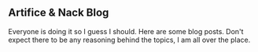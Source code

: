 ## Artifice & Nack Blog
Everyone is doing it so I guess I should. Here are some blog posts. Don't expect there to be any reasoning behind the topics, I am all over the place.  


<!--
**SnakesAndLadders/SnakesAndLadders** is a ✨ _special_ ✨ repository because its `README.md` (this file) appears on your GitHub profile.

Here are some ideas to get you started:

- 🔭 I’m currently working on ...
- 🌱 I’m currently learning ...
- 👯 I’m looking to collaborate on ...
- 🤔 I’m looking for help with ...
- 💬 Ask me about ...
- 📫 How to reach me: ...
- 😄 Pronouns: ...
- ⚡ Fun fact: ...
-->
